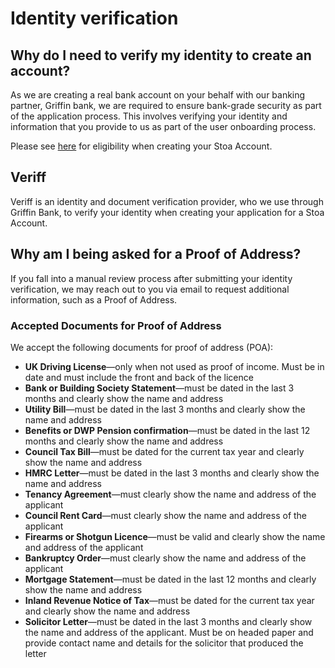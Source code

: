 # Identity verification

## Why do I need to verify my identity to create an account?

As we are creating a real bank account on your behalf with our banking partner, Griffin bank, we are required to ensure bank-grade security as part of the application process. This involves verifying your identity and information that you provide to us as part of the user onboarding process.

Please see [here](../getting-started/sign-up-and-eligibility.md) for eligibility when creating your Stoa Account.

## Veriff

Veriff is an identity and document verification provider, who we use through Griffin Bank, to verify your identity when creating your application for a Stoa Account.

## Why am I being asked for a Proof of Address?

If you fall into a manual review process after submitting your identity verification, we may reach out to you via email to request additional information, such as a Proof of Address.

### Accepted Documents for Proof of Address

We accept the following documents for proof of address (POA):

* **UK Driving License**‍—‌only when not used as proof of income. Must be in date and must include the front and back of the licence
* **Bank or Building Society Statement**‍—‌must be dated in the last 3 months and clearly show the name and address
* **Utility Bill**—‌must be dated in the last 3 months and clearly show the name and address
* **Benefits or DWP Pension confirmation**‍—‌must be dated in the last 12 months and clearly show the name and address
* **Council Tax Bill**‍—‌must be dated for the current tax year and clearly show the name and address
* **HMRC Letter**‍—‌must be dated in the last 3 months and clearly show the name and address
* **Tenancy Agreement**‍—‌must clearly show the name and address of the applicant
* **Council Rent Card**—must clearly show the name and address of the applicant
* **Firearms or Shotgun Licence**‍—‌must be valid and clearly show the name and address of the applicant
* **Bankruptcy Order**‍—‌must clearly show the name and address of the applicant
* **Mortgage Statement**‍—‌must be dated in the last 12 months and clearly show the name and address
* **Inland Revenue Notice of Tax**‍—‌must be dated for the current tax year and clearly show the name and address
* **Solicitor Letter**‍—‌must be dated in the last 3 months and clearly show the name and address of the applicant. Must be on headed paper and provide contact name and details for the solicitor that produced the letter
